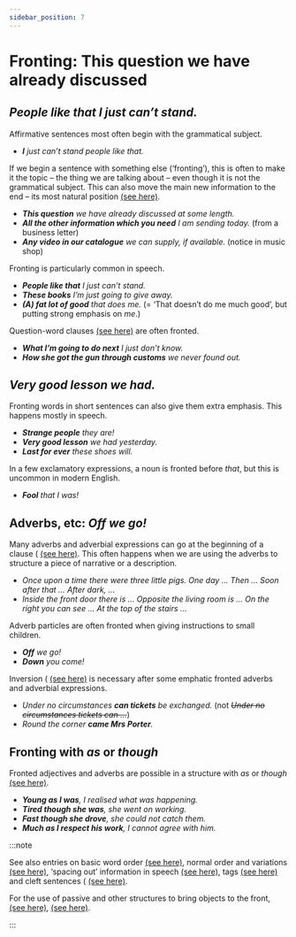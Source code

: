```yaml
---
sidebar_position: 7
---
```


# Fronting: This question we have already discussed

## *People like that I just can’t stand.*

Affirmative sentences most often begin with the grammatical subject.

- ***I** just can’t stand people like that.*

If we begin a sentence with something else (‘fronting’), this is often to make it the topic – the thing we are talking about – even though it is not the grammatical subject. This can also move the main new information to the end – its most natural position [(see here)](./information-structure-normal-order-and-variations).

- ***This question** we have already discussed at some length.*
- ***All the other information which you need** I am sending today.* (from a business letter)
- ***Any video in our catalogue** we can supply, if available.* (notice in music shop)

Fronting is particularly common in speech.

- ***People like that** I just can’t stand.*
- ***These books** I’m just going to give away.*
- ***(A) fat lot of good** that does me.* (= ‘That doesn’t do me much good’, but putting strong emphasis on *me*.)

Question-word clauses [(see here)](./../noun-clauses-direct-and-indirect-speech/interrogative-question-word-clauses) are often fronted.

- ***What I’m going to do next** I just don’t know.*
- ***How she got the gun through customs** we never found out.*

## *Very good lesson we had.*

Fronting words in short sentences can also give them extra emphasis. This happens mostly in speech.

- ***Strange people** they are!*
- ***Very good lesson** we had yesterday.*
- ***Last for ever** these shoes will.*

In a few exclamatory expressions, a noun is fronted before *that*, but this is uncommon in modern English.

- ***Fool** that I was!*

## Adverbs, etc: *Off we go!*

Many adverbs and adverbial expressions can go at the beginning of a clause ( [(see here)](../adverbs-and-adverbials/position-of-adverbials-introduction). This often happens when we are using the adverbs to structure a piece of narrative or a description.

- *Once upon a time there were three little pigs. One day … Then … Soon after that … After dark, …*
- *Inside the front door there is … Opposite the living room is … On the right you can see … At the top of the stairs …*

Adverb particles are often fronted when giving instructions to small children.

- ***Off** we go!*
- ***Down** you come!*

Inversion ( [(see here)](./inversion-auxiliary-verb-before-subject) is necessary after some emphatic fronted adverbs and adverbial expressions.

- *Under no circumstances **can tickets** be exchanged.* (not *~~Under no circumstances tickets can …~~*)
- *Round the corner **came Mrs Porter**.*

## Fronting with *as* or *though*

Fronted adjectives and adverbs are possible in a structure with *as* or *though* [(see here)](./../other-adverbial-clauses/as-and-though-special-word-order).

- ***Young as I was**, I realised what was happening.*
- ***Tired though she was**, she went on working.*
- ***Fast though she drove**, she could not catch them.*
- ***Much as I respect his work**, I cannot agree with him.*

:::note

See also entries on basic word order [(see here)](./../basic-clause-types/sentence-structure-basic-word-order), normal order and variations [(see here)](./information-structure-normal-order-and-variations), ‘spacing out’ information in speech [(see here)](./../speech-and-spoken-exchanges/spoken-sentence-structure#spacing-out-information-a-course-with-three-levels-it-s-carefully-put-together), tags [(see here)](./../speech-and-spoken-exchanges/spoken-sentence-structure#tags-they-work-very-hard-most-of-them) and cleft sentences ( [(see here)](./cleft-sentences-it-was-my-secretary-who).

For the use of passive and other structures to bring objects to the front, [(see here)](./information-structure-normal-order-and-variations#choosing-the-right-structure), [(see here)](./../passives/when-do-we-use-passive-structures#interest-in-the-action).

:::
